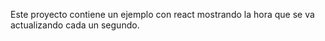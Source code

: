 Este proyecto contiene un ejemplo con react mostrando la hora que se va actualizando cada un segundo.
